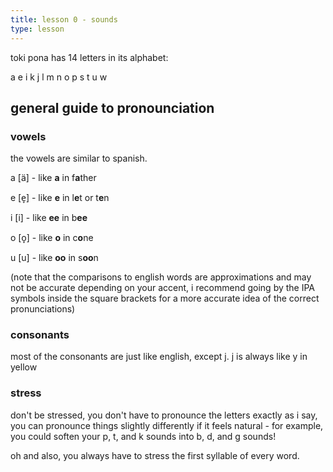```yaml
---
title: lesson 0 - sounds
type: lesson
---
```

toki pona has 14 letters in its alphabet:

a e i k j l m n o p s t u w

## general guide to pronounciation
### vowels
the vowels are similar to spanish.

a \[ä\] - like **a** in f**a**ther

e \[e̞\] - like **e** in l**e**t or t**e**n

i \[i\] - like **ee** in b**ee**

o \[o̞\] - like **o** in c**o**ne

u \[u\] - like **oo** in s**oo**n

(note that the comparisons to english words are approximations and may not be accurate depending on your accent, i recommend going by the IPA symbols inside the square brackets for a more accurate idea of the correct pronunciations)

### consonants
most of the consonants are just like english, except j. j is always like y in yellow

### stress
don't be stressed, you don't have to pronounce the letters exactly as i say, you can pronounce things slightly differently if it feels natural - for example, you could soften your p, t, and k sounds into b, d, and g sounds!

oh and also, you always have to stress the first syllable of every word.

<!-- translation note: this is a silly joke where i conflate stress as in the emotion and stress as in word stress. this might not work in your translation, and it might be smart to split this up into two separate sections, one for noting the freedom in pronunciation and one for the rule about stress. but its up to u -->
